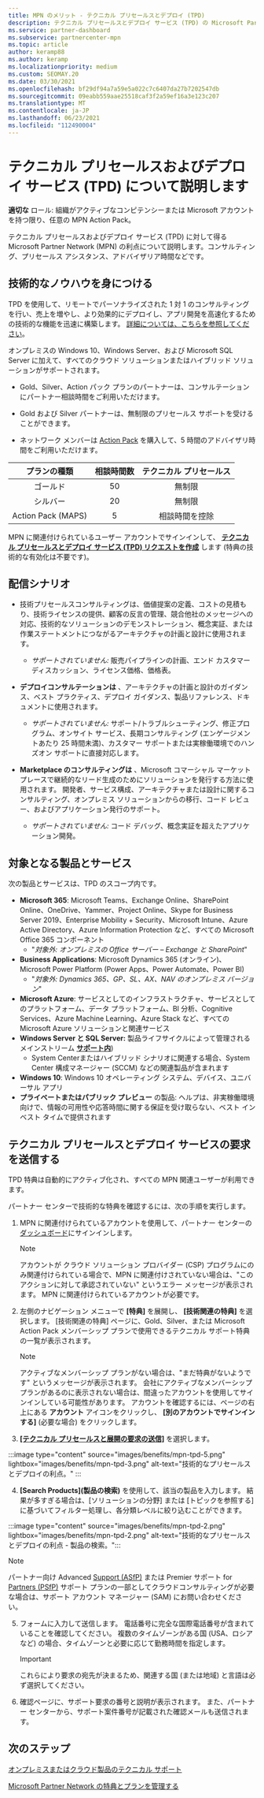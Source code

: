 ```yaml
---
title: MPN のメリット - テクニカル プリセールスとデプロイ (TPD)
description: テクニカル プリセールスとデプロイ サービス (TPD) の Microsoft Partner Network (MPN) メリットについて説明します
ms.service: partner-dashboard
ms.subservice: partnercenter-mpn
ms.topic: article
author: keramp88
ms.author: keramp
ms.localizationpriority: medium
ms.custom: SEOMAY.20
ms.date: 03/30/2021
ms.openlocfilehash: bf29df94a7a59e5a022c7c6407da27b7202547db
ms.sourcegitcommit: 09eabb559aae25518caf3f2a59ef16a3e123c207
ms.translationtype: MT
ms.contentlocale: ja-JP
ms.lasthandoff: 06/23/2021
ms.locfileid: "112490004"
---
```

# <a name="explore-technical-presales-and-deployment-services-tpd"></a>テクニカル プリセールスおよびデプロイ サービス (TPD) について説明します 

**適切な** ロール: 組織がアクティブなコンピテンシーまたは Microsoft アカウントを持つ限り、任意の MPN Action Pack。

テクニカル プリセールスおよびデプロイ サービス (TPD) に対して得る Microsoft Partner Network (MPN) の利点について説明します。コンサルティング、プリセールス アシスタンス、アドバイザリア時間などです。

## <a name="develop-your-technical-know-how"></a>技術的なノウハウを身につける

TPD を使用して、リモートでパーソナライズされた 1 対 1 のコンサルティングを行い、売上を増やし、より効果的にデプロイし、アプリ開発を高速化するための技術的な機能を迅速に構築します。 [詳細については、こちらを参照してください](https://aka.ms/TPD)。

オンプレミスの Windows 10、Windows Server、および Microsoft SQL Server に加えて、すべてのクラウド ソリューションまたはハイブリッド ソリューションがサポートされます。 

- Gold、Silver、Action パック プランのパートナーは、コンサルテーションにパートナー相談時間をご利用いただけます。 

- Gold および Silver パートナーは、無制限のプリセールス サポートを受けることができます。 

- ネットワーク メンバーは [Action Pack](https://partner.microsoft.com/membership/action-pack) を購入して、5 時間のアドバイザリ時間をご利用いただけます。  

|     プランの種類    | 相談時間数 |   テクニカル プリセールス   |
|:-----------------:|:------------------------:|:----------------------:|
|        ゴールド       |            50            |        無制限       |
|       シルバー      |            20            |        無制限       |
| Action Pack (MAPS) |             5            | 相談時間を控除 |

MPN に関連付けられているユーザー アカウントでサインインして、 **[テクニカル プリセールスとデプロイ サービス (TPD) リクエストを作成](https://partner.microsoft.com/dashboard/mpn/membership/benefits/technical/createadvisoryhours-servicerequest)** します (特典の技術的な有効化は不要です)。

## <a name="delivery-scenarios"></a>配信シナリオ

- 技術プリセールスコンサルティングは、価値提案の定義、コストの見積もり、技術ライセンスの提供、顧客の反言の管理、競合他社のメッセージへの対応、技術的なソリューションのデモンストレーション、概念実証、または作業ステートメントにつながるアーキテクチャの計画と設計に使用されます。

  - *サポートされていません:* 販売パイプラインの計画、エンド カスタマーディスカッション、ライセンス価格、価格表。


- **デプロイコンサルテーションは** 、アーキテクチャの計画と設計のガイダンス、ベスト プラクティス、デプロイ ガイダンス、製品リファレンス、ドキュメントに使用されます。

  - *サポートされていません:* サポート/トラブルシューティング、修正プログラム、オンサイト サービス、長期コンサルティング (エンゲージメントあたり 25 時間未満)、カスタマー サポートまたは実稼働環境でのハンズオン サポートに直接対応します。 


- **Marketplace のコンサルティングは** 、Microsoft コマーシャル マーケットプレースで継続的なリード生成のためにソリューションを発行する方法に使用されます。 開発者、サービス構成、アーキテクチャまたは設計に関するコンサルティング、オンプレミス ソリューションからの移行、コード レビュー、およびアプリケーション発行のサポート。

  - *サポートされていません:* コード デバッグ、概念実証を超えたアプリケーション開発。

## <a name="in-scope-products-and-services"></a>対象となる製品とサービス

次の製品とサービスは、TPD のスコープ内です。
- **Microsoft 365**: Microsoft Teams、Exchange Online、SharePoint Online、OneDrive、Yammer、Project Online、Skype for Business Server 2019、Enterprise Mobility + Security、Microsoft Intune、Azure Active Directory、Azure Information Protection など、すべての Microsoft Office 365 コンポーネント
  - "*対象外: オンプレミスの Office サーバー – Exchange と SharePoint*"
- **Business Applications**: Microsoft Dynamics 365 (オンライン)、Microsoft Power Platform (Power Apps、Power Automate、Power BI)
  - "*対象外: Dynamics 365、GP、SL、AX、NAV のオンプレミス バージョン*"
- **Microsoft Azure**: サービスとしてのインフラストラクチャ、サービスとしてのプラットフォーム、データ プラットフォーム、BI 分析、Cognitive Services、Azure Machine Learning、Azure Stack など、すべての Microsoft Azure ソリューションと関連サービス
- **Windows Server と SQL Server:** 製品ライフサイクルによって管理されるメインストリーム **[サポート内](/lifecycle/policies/fixed)**)
  - System Centerまたはハイブリッド シナリオに関連する場合、System Center 構成マネージャー (SCCM) などの関連製品が含まれます
- **Windows 10**: Windows 10 オペレーティング システム、デバイス、ユニバーサル アプリ
- **プライベートまたはパブリック プレビュー** の製品: ヘルプは、非実稼働環境向けで、情報の可用性や応答時間に関する保証を受け取らない、ベスト インベスト タイムで提供されます

## <a name="submit-a-technical-presales-and-deployment-services-request"></a>テクニカル プリセールスとデプロイ サービスの要求を送信する 

TPD 特典は自動的にアクティブ化され、すべての MPN 関連ユーザーが利用できます。 

パートナー センターで技術的な特典を確認するには、次の手順を実行します。

1. MPN に関連付けられているアカウントを使用して、パートナー センターの[ダッシュボード](https://partner.microsoft.com/dashboard)にサインインします。 

   > [!NOTE]
   > アカウントが クラウド ソリューション プロバイダー (CSP) プログラムにのみ関連付けられている場合で、MPN に関連付けされていない場合は、"このアクションに対して承認されていない" というエラー メッセージが表示されます。 MPN に関連付けられているアカウントが必要です。

2. 左側のナビゲーション メニューで **[特典]** を展開し、 **[技術関連の特典]** を選択します。 [技術関連の特典] ページに、Gold、Silver、または Microsoft Action Pack メンバーシップ プランで使用できるテクニカル サポート特典の一覧が表示されます。 

   > [!NOTE]
   > アクティブなメンバーシップ プランがない場合は、"まだ特典がないようです" というメッセージが表示されます。 会社にアクティブなメンバーシップ プランがあるのに表示されない場合は、間違ったアカウントを使用してサインインしている可能性があります。 アカウントを確認するには、ページの右上にある **アカウント** アイコンをクリックし、 **[別のアカウントでサインインする]** (必要な場合) をクリックします。

3. **[[テクニカル プリセールスと展開の要求の送信]](https://partner.microsoft.com/dashboard/mpn/membership/benefits/technical/createadvisoryhours-servicerequest)** を選択します。

:::image type="content" source="images/benefits/mpn-tpd-5.png" lightbox="images/benefits/mpn-tpd-3.png" alt-text="技術的なプリセールスとデプロイの利点。" :::

4. **[Search Products]\(製品の検索\)** を使用して、該当の製品を入力します。 結果が多すぎる場合は、[ソリューションの分野] または [トピックを参照する] に基づいてフィルター処理し、各分類レベルに絞り込むことができます。

:::image type="content" source="images/benefits/mpn-tpd-2.png" lightbox="images/benefits/mpn-tpd-2.png" alt-text="技術的なプリセールスとデプロイの利点 - 製品の検索。":::

   > [!NOTE]
   > パートナー向け Advanced [Support (ASfP)](https://partner.microsoft.com/support/advanced-cloud-support) または Premier サポート for [Partners (PSfP)](https://partner.microsoft.com/support/microsoft-services-premier-support) サポート プランの一部としてクラウドコンサルティングが必要な場合は、サポート アカウント マネージャー (SAM) にお問い合わせください。

5. フォームに入力して送信します。 電話番号に完全な国際電話番号が含まれていることを確認してください。 複数のタイムゾーンがある国 (USA、ロシアなど) の場合、タイムゾーンと必要に応じて勤務時間を指定します。

   > [!IMPORTANT]
   > これらにより要求の宛先が決まるため、関連する国 (または地域) と言語は必ず選択してください。

6. 確認ページに、サポート要求の番号と説明が表示されます。 また、パートナー センターから、サポート案件番号が記載された確認メールも送信されます。

## <a name="next-steps"></a>次のステップ
[オンプレミスまたはクラウド製品のテクニカル サポート](/mpn-benefits-technical-support.md)

[Microsoft Partner Network の特典とプランを管理する](manage-your-partner-network-benefits.md)
